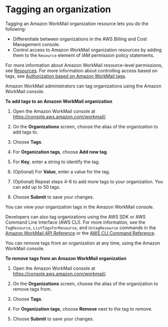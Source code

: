 # Tagging an organization<a name="org-tag"></a>

Tagging an Amazon WorkMail organization resource lets you do the following:
+ Differentiate between organizations in the AWS Billing and Cost Management console\.
+ Control access to Amazon WorkMail organization resources by adding them to the `Resource` element of IAM permission policy statements\.

For more information about Amazon WorkMail resource\-level permissions, see [Resources](security_iam_service-with-iam.md#security_iam_service-with-iam-id-based-policies-resources)\. For more information about controlling access based on tags, see [Authorization based on Amazon WorkMail tags](security_iam_service-with-iam.md#security_iam_service-with-iam-tags)\.

Amazon WorkMail administrators can tag organizations using the Amazon WorkMail console\.

**To add tags to an Amazon WorkMail organization**

1. Open the Amazon WorkMail console at [https://console\.aws\.amazon\.com/workmail/](https://console.aws.amazon.com/workmail/)\.

1. On the **Organizations** screen, choose the alias of the organization to add tags to\.

1. Choose **Tags**\.

1. For **Organization tags**, choose **Add new tag**\.

1. For **Key**, enter a string to identify the tag\.

1. \(Optional\) For **Value**, enter a value for the tag\.

1. \(Optional\) Repeat steps 4\-6 to add more tags to your organization\. You can add up to 50 tags\.

1. Choose **Submit** to save your changes\.

You can view your organization tags in the Amazon WorkMail console\.

Developers can also tag organizations using the AWS SDK or AWS Command Line Interface \(AWS CLI\)\. For more information, see the `TagResource`, `ListTagsForResource`, and `UntagResource` commands in the [Amazon WorkMail API Reference](https://docs.aws.amazon.com/workmail/latest/APIReference/Welcome.html) or the [AWS CLI Command Reference](https://docs.aws.amazon.com/cli/latest/reference/workmail/index.html)\.

You can remove tags from an organization at any time, using the Amazon WorkMail console\.

**To remove tags from an Amazon WorkMail organization**

1. Open the Amazon WorkMail console at [https://console\.aws\.amazon\.com/workmail/](https://console.aws.amazon.com/workmail/)\.

1. On the **Organizations** screen, choose the alias of the organization to remove tags from\.

1. Choose **Tags**\.

1. For **Organization tags**, choose **Remove** next to the tag to remove\.

1. Choose **Submit** to save your changes\.